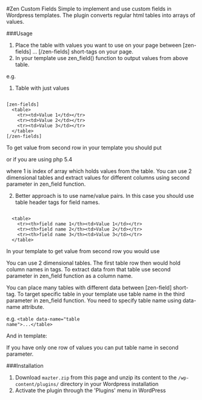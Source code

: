 #Zen Custom Fields
Simple to implement and use custom fields in Wordpress templates. The plugin converts regular html tables into arrays of
 values.

###Usage
1. Place the table with values you want to use on your page between [zen-fields] ... [/zen-fields] short-tags on your
 page.
2. In your template use zen_field() function to output values from above table.

e.g.
1. Table with just values

<pre><code>
[zen-fields]
  &lt;table&gt;
    &lt;tr&gt;&lt;td&gt;Value 1&lt;/td&gt;&lt;/tr&gt;
    &lt;tr&gt;&lt;td&gt;Value 2&lt;/td&gt;&lt;/tr&gt;
    &lt;tr&gt;&lt;td&gt;Value 3&lt;/td&gt;&lt;/tr&gt;
  &lt;/table&gt;
[/zen-fields]
</code></pre>

  To get value from second row in your template you should put

  <code><?php echo zen_field(1) ?></code> or if you are using php 5.4  <code><?= zen_field(1) ?></code>

  where 1 is index of array which holds values from the table. You can use 2 dimensional tables and extract values for
  different columns using second parameter in zen_field function.

2. Better approach is to use name/value pairs. In this case you should use table header tags for field names.
<pre><code>
  &lt;table&gt;
    &lt;tr&gt;&lt;th&gt;field name 1&lt;/th&gt;&lt;td&gt;Value 1&lt;/td&gt;&lt;/tr&gt;
    &lt;tr&gt;&lt;th&gt;field name 2&lt;/th&gt;&lt;td&gt;Value 2&lt;/td&gt;&lt;/tr&gt;
    &lt;tr&gt;&lt;th&gt;field name 3&lt;/th&gt;&lt;td&gt;Value 3&lt;/td&gt;&lt;/tr&gt;
  &lt;/table&gt;
</code></pre>
  In your template to get value from second row you would use

  <code><?php echo zen_field('field name 2') ?></code>

   You can use 2 dimensional tables. The first table row then would hold column names in <th> tags. To extract data from
   that table use second parameter in zen_field function as a column name.

 <code><?php echo zen_field('field name','column name') ?></code>

You can place many tables with different data between [zen-field] short-tag. To target specific table in your template
use table name in the third parameter in zen_field function. You need to specify table name using data-name attribute.

e.g. <code>&lt;table data-name=&quot;table name&quot;&gt;...&lt;/table&gt;</code>

And in template:

<code><?php echo zen_field('field name','column name', 'table name') ?></code>

If you have only one row of values you can put table name in second parameter.

###Installation

1. Download `mazter.zip` from this page and unzip its content to the `/wp-content/plugins/` directory in your Wordpress 
installation
2. Activate the plugin through the 'Plugins' menu in WordPress
